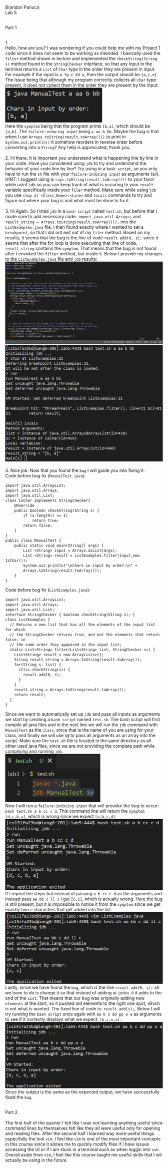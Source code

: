 Brandon Panuco<br>
Lab 5<br><br>

Part 1<br><br>

1.<br>
Hello, how are you? I was wondering if you could help me with my Project 1 code since it does not seem to be working as intended. I basically used the `filter` method shown in lecture and implemented the `checkString(String s)` method found in the `StringChecker` interface, so that any input in the terminal returns a `List` of `Char` type in the order they are present in input. For example if the input is `a fg c dd o`, then the output should be `[a,c,o]`. The issue being that although my program correctly collects all `Char` type present, it does not collect them in the order they are present by the input. <br>
![Image](lab5_symptom.png)<br>
Here the `symptom` being that the program prints `[b,a]`, which should be `[a,b]`. The `failure-inducing input` being `a aa b bb`. Maybe the bug is that when I use `Arrays.toString(result.toArray()))` to print in `System.out.println()` it somehow reorders in reverse order before converting into a `String`? Any help is appreciated, thank you.<br><br>
2. 
Hi there. It is important you understand what is happening line by line in your code. Have you considered using `jdb` to try and understand the behavior of your code line by line? Try using in a `bash script`, so you only have to run the `sh` file with your `failure-inducing input` as arguments (`$@`). HINT: I suggest using `Arrays.toString(result.toArray()))` to your favor while usinf `jdb` so you can keep track of what is occuring to your `result` variable specifically inside your `filer` method. Make sure while using `jdb` you use `stop at <Class_Name>:<Line>` and `locals` commands to try and figure out where your bug is and what must be done to fix it.<br><br>
3. 
Hi Again. So I tried `jdb` in a `bash script` called `test.sh`, but before that I made sure to add necessary code: `import java.util.Arrays;` and `result_string = Arrays.toString(result.toArray()));` into the `ListExamples.java` file. I then found exactly where I wanted to set a `breakpoint`, so that I did not exit out of my `filer` method. Based on my results, it seems that the bug is the line of code `result.add(0, s);` since it seems that after the for loop is done executing that line of code, `result_string` contains the `symptom`. That means that the bug is not found after I envoked the `filter` method, but inside it. Below I provide my changes to the `ListExamples.java` file and `jdb` results: <br>
![Image](lab5_jdb1.png)<br>
![Image](lab5_jdb2.png)<br><br>
4.
Nice job. Now that you found the `bug` I will guide you into fixing it. <br>
Code before bug fix (`ManualTest.java`):<br>
```
import java.util.ArrayList;
import java.util.Arrays;
import java.util.List;
class IsChar implements StringChecker{
    @Override
    public boolean checkString(String s) {
        if (s.length() == 1)
            return true;
        return false;
    }
}
public class ManualTest {
    public static void main(String[] args) {
        List <String> input = Arrays.asList(args);
        List <String> result = ListExamples.filter(input,new IsChar());
        System.out.println("\nChars in input by order:\n" + 
        Arrays.toString(result.toArray()));
    }
}
```
Code before bug fix (`ListExamples.java`):<br>
```
import java.util.ArrayList;
import java.util.Arrays;
import java.util.List;
interface StringChecker { boolean checkString(String s); }
class ListExamples {
  // Returns a new list that has all the elements of the input list for which
  // the StringChecker returns true, and not the elements that return false, in
  // the same order they appeared in the input list;
  static List<String> filter(List<String> list, StringChecker sc) {
    List<String> result = new ArrayList<>();
    String result_string = Arrays.toString(result.toArray());
    for(String s: list) {
      if(sc.checkString(s)) {
        result.add(0, s);
      }
    }
    result_string = Arrays.toString(result.toArray());
    return result;
  }
}

```

Since we want to automatically set up `jdb` and pass all inputs as arguments we start by creating a `bash script` named `test.sh`. The bash script will first compile all java files and in the next line we will run the `jdb` command with `ManualTest` as the `class`, since that is the name of you are using for your class, and finally we will use `$@` to pass all arguments as an array into the script. Make sure the `test.sh` file is located in the same directory as all other used java files, since we are not providing the complete path while compilying and running `jdb`.<br>
![Image](lab5_step4_2.png)<br>
Now I will run a `failure-inducing input` that will provoke the bug to occur: `bash test.sh a b cc c d`. This command line will return the `symptom` `[d,c,b,a]`, which is wrong since we expect `[a,b,c,d]`.<br>
![Image](lab5_step4_3.png)<br>
If I repeat the steps but instead of passing `a b cc c d` as the arguments and instead pass `aa bb c ll c` I get `[c,c]`, which is actually wrong. Here the bug is still present, but it is impossible to notice it from the `symptom` since we get exactly two `c` characters that get added into the list. <br>
![Image](lab5_step4_4.png)<br>
Lastly, since we have found the `bug`, which is the line `result.add(0, s);` all we have to do is change it so that instead of adding at `index 0` it adds to the end of the `List`. That means that our bug was originally adding new `elements` at the start, so it pushed old elements to the right one spot, which is not what is wanted. The fixed line of code is: `result.add(s);`. Below I will try running the `bash script` once again with `aa b c dd pp o a` as arguments to see if it correctly displays what we expect: `[b,c,o,a]`.<br>
![Image](lab5_step4_5.png)<br>
Since the output is the same as the expected output, we have successfully fixed the `bug`.<br><br>

Part 2. <br><br>
The first half of the quarter I felt like I was not learning anything useful since command lines by themselves felt like they all were useful only for opening and reading files. After the second half I learned way more useful things especifally the tool `vim`. I feel like `vim` is one of the most important concepts in this course since it allows me to quickly modify files if I have issues accessing the UI or if I am stuck in a terminal such as when loggin into `ssh`. Overall aside from `vim`, I feel like this course taught me useful skills that I wil actually be using in the future. 
